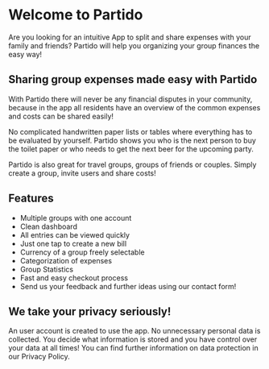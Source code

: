 # Welcome to Partido
Are you looking for an intuitive App to split and share expenses with your family and friends? Partido will help you organizing your group finances the easy way!

## Sharing group expenses made easy with Partido
With Partido there will never be any financial disputes in your community, because in the app all residents have an overview of the common expenses and costs can be shared easily!

No complicated handwritten paper lists or tables where everything has to be evaluated by yourself. Partido shows you who is the next person to buy the toilet paper or who needs to get the next beer for the upcoming party.

Partido is also great for travel groups, groups of friends or couples. Simply create a group, invite users and share costs!

## Features
- Multiple groups with one account
- Clean dashboard
- All entries can be viewed quickly
- Just one tap to create a new bill
- Currency of a group freely selectable
- Categorization of expenses
- Group Statistics
- Fast and easy checkout process
- Send us your feedback and further ideas using our contact form!

## We take your privacy seriously!
An user account is created to use the app. No unnecessary personal data is collected. You decide what information is stored and you have control over your data at all times! You can find further information on data protection in our Privacy Policy.
